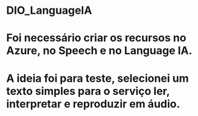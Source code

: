 # DIO_LanguageIA

# Foi necessário criar os recursos no Azure, no Speech e no Language IA.

# A ideia foi para teste, selecionei um texto simples para o serviço ler, interpretar e reproduzir em áudio.
